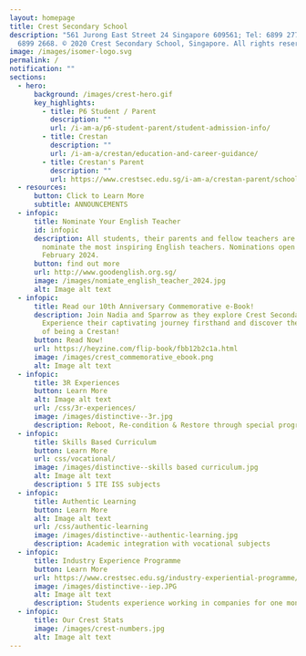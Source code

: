 ```yaml
---
layout: homepage
title: Crest Secondary School
description: "561 Jurong East Street 24 Singapore 609561; Tel: 6899 2779; Fax:
  6899 2668. © 2020 Crest Secondary School, Singapore. All rights reserved."
image: /images/isomer-logo.svg
permalink: /
notification: ""
sections:
  - hero:
      background: /images/crest-hero.gif
      key_highlights:
        - title: P6 Student / Parent
          description: ""
          url: /i-am-a/p6-student-parent/student-admission-info/
        - title: Crestan
          description: ""
          url: /i-am-a/crestan/education-and-career-guidance/
        - title: Crestan's Parent
          description: ""
          url: https://www.crestsec.edu.sg/i-am-a/crestan-parent/school-supplies/
  - resources:
      button: Click to Learn More
      subtitle: ANNOUNCEMENTS
  - infopic:
      title: Nominate Your English Teacher
      id: infopic
      description: All students, their parents and fellow teachers are invited to
        nominate the most inspiring English teachers. Nominations open on 1
        February 2024.
      button: find out more
      url: http://www.goodenglish.org.sg/
      image: /images/nomiate_english_teacher_2024.jpg
      alt: Image alt text
  - infopic:
      title: Read our 10th Anniversary Commemorative e-Book!
      description: Join Nadia and Sparrow as they explore Crest Secondary School.
        Experience their captivating journey firsthand and discover the essence
        of being a Crestan!
      button: Read Now!
      url: https://heyzine.com/flip-book/fbb12b2c1a.html
      image: /images/crest_commemorative_ebook.png
      alt: Image alt text
  - infopic:
      title: 3R Experiences
      button: Learn More
      alt: Image alt text
      url: /css/3r-experiences/
      image: /images/distinctive--3r.jpg
      description: Reboot, Re-condition & Restore through special programmes
  - infopic:
      title: Skills Based Curriculum
      button: Learn More
      url: css/vocational/
      image: /images/distinctive--skills based curriculum.jpg
      alt: Image alt text
      description: 5 ITE ISS subjects
  - infopic:
      title: Authentic Learning
      button: Learn More
      alt: Image alt text
      url: /css/authentic-learning
      image: /images/distinctive--authentic-learning.jpg
      description: Academic integration with vocational subjects
  - infopic:
      title: Industry Experience Programme
      button: Learn More
      url: https://www.crestsec.edu.sg/industry-experiential-programme/programmes/vocational-curriculum/
      image: /images/distinctive--iep.JPG
      alt: Image alt text
      description: Students experience working in companies for one month
  - infopic:
      title: Our Crest Stats
      image: /images/crest-numbers.jpg
      alt: Image alt text
---
```

